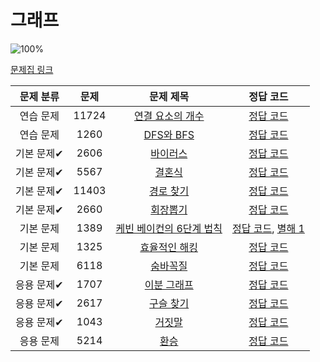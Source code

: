 # 그래프

![100%](https://progress-bar.xyz/0/?scale=10&title=progress&width=500&color=babaca&suffix=/10)

[문제집 링크](https://www.acmicpc.net/workbook/view/9562)

| 문제 분류 | 문제 | 문제 제목 | 정답 코드 |
| :--: | :--: | :--: | :--: |
| 연습 문제 | 11724 | [연결 요소의 개수](https://www.acmicpc.net/problem/11724) | [정답 코드](../0x18/solutions/11724.cpp) |
| 연습 문제 | 1260 | [DFS와 BFS](https://www.acmicpc.net/problem/1260) | [정답 코드](../0x18/solutions/1260.cpp) |
| 기본 문제✔ | 2606 | [바이러스](https://www.acmicpc.net/problem/2606) | [정답 코드](../0x18/solutions/2606.cpp) |
| 기본 문제✔ | 5567 | [결혼식](https://www.acmicpc.net/problem/5567) | [정답 코드](../0x18/solutions/5567.cpp) |
| 기본 문제✔ | 11403 | [경로 찾기](https://www.acmicpc.net/problem/11403) | [정답 코드](../0x18/solutions/11403.cpp) |
| 기본 문제✔ | 2660 | [회장뽑기](https://www.acmicpc.net/problem/2660) | [정답 코드](../0x18/solutions/2660.cpp) |
| 기본 문제 | 1389 | [케빈 베이컨의 6단계 법칙](https://www.acmicpc.net/problem/1389) | [정답 코드](../0x18/solutions/1389.cpp), [별해 1](../0x18/solutions/1389_1.cpp) |
| 기본 문제 | 1325 | [효율적인 해킹](https://www.acmicpc.net/problem/1325) | [정답 코드](../0x18/solutions/1325.cpp) |
| 기본 문제 | 6118 | [숨바꼭질](https://www.acmicpc.net/problem/6118) | [정답 코드](../0x18/solutions/6118.cpp) |
| 응용 문제✔ | 1707 | [이분 그래프](https://www.acmicpc.net/problem/1707) | [정답 코드](../0x18/solutions/1707.cpp) |
| 응용 문제✔ | 2617 | [구슬 찾기](https://www.acmicpc.net/problem/2617) | [정답 코드](../0x18/solutions/2617.cpp) |
| 응용 문제✔ | 1043 | [거짓말](https://www.acmicpc.net/problem/1043) | [정답 코드](../0x18/solutions/1043.cpp) |
| 응용 문제 | 5214 | [환승](https://www.acmicpc.net/problem/5214) | [정답 코드](../0x18/solutions/5214.cpp) |
